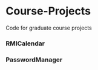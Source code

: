 Course-Projects
===============

Code for graduate course projects

### RMICalendar

### PasswordManager
